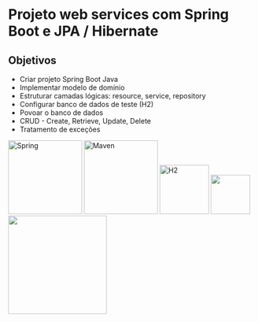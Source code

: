 <h1>Projeto web services com Spring Boot e JPA / Hibernate</h1>
<h2>Objetivos</h2>
<ul>
    <li>Criar projeto Spring Boot Java</li>
    <li>Implementar modelo de domínio</li>
    <li>Estruturar camadas lógicas: resource, service, repository</li>
    <li>Configurar banco de dados de teste (H2)</li>
    <li>Povoar o banco de dados</li>
    <li>CRUD - Create, Retrieve, Update, Delete</li>
    <li>Tratamento de exceções</li>
</ul>
<div>
    <img src ="https://upload.wikimedia.org/wikipedia/commons/4/44/Spring_Framework_Logo_2018.svg" alt="Spring" width="150">
    <img src ="https://upload.wikimedia.org/wikipedia/commons/thumb/5/52/Apache_Maven_logo.svg/340px-Apache_Maven_logo.svg.png" alt="Maven" width="150">
    <img src ="https://upload.wikimedia.org/wikipedia/commons/a/a1/H2_logo.png" alt="H2" width="100">
    <img src="https://logowiki.net/uploads/logo/p/postman.svg" width="80">
    <img src ="https://cdn.icon-icons.com/icons2/2699/PNG/512/apache_tomcat_logo_icon_167851.png" width="200">
</div>


 
